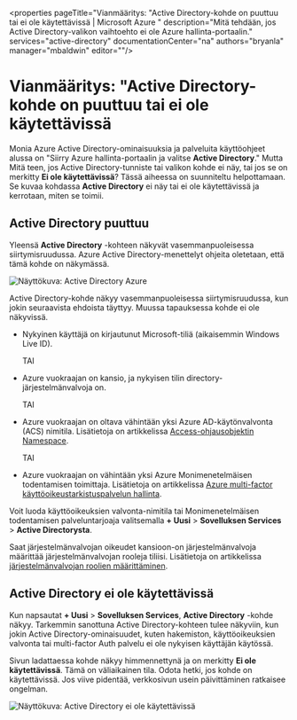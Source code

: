 <properties
   pageTitle="Vianmääritys: "Active Directory-kohde on puuttuu tai ei ole käytettävissä | Microsoft Azure "
   description="Mitä tehdään, jos Active Directory-valikon vaihtoehto ei ole Azure hallinta-portaalin."
   services="active-directory"
   documentationCenter="na"
   authors="bryanla"
   manager="mbaldwin"
   editor=""/>

<tags
   ms.service="active-directory"
   ms.devlang="na"
   ms.topic="article"
   ms.tgt_pltfrm="na"
   ms.workload="identity"
   ms.date="09/16/2016"
   ms.author="mbaldwin"/>

# <a name="troubleshooting-active-directory-item-is-missing-or-not-available"></a>Vianmääritys: "Active Directory-kohde on puuttuu tai ei ole käytettävissä

Monia Azure Active Directory-ominaisuuksia ja palveluita käyttöohjeet alussa on "Siirry Azure hallinta-portaalin ja valitse **Active Directory**." Mutta Mitä teen, jos Active Directory-tunniste tai valikon kohde ei näy, tai jos se on merkitty **Ei ole käytettävissä**? Tässä aiheessa on suunniteltu helpottamaan. Se kuvaa kohdassa **Active Directory** ei näy tai ei ole käytettävissä ja kerrotaan, miten se toimii.

## <a name="active-directory-is-missing"></a>Active Directory puuttuu

Yleensä **Active Directory** -kohteen näkyvät vasemmanpuoleisessa siirtymisruudussa. Azure Active Directory-menettelyt ohjeita oletetaan, että tämä kohde on näkymässä.

![Näyttökuva: Active Directory Azure](./media/active-directory-troubleshooting/typical-view.png)

Active Directory-kohde näkyy vasemmanpuoleisessa siirtymisruudussa, kun jokin seuraavista ehdoista täyttyy. Muussa tapauksessa kohde ei ole näkyvissä.

* Nykyinen käyttäjä on kirjautunut Microsoft-tiliä (aikaisemmin Windows Live ID).

    TAI

* Azure vuokraajan on kansio, ja nykyisen tilin directory-järjestelmänvalvoja on.

    TAI

* Azure vuokraajan on oltava vähintään yksi Azure AD-käytönvalvonta (ACS) nimitila. Lisätietoja on artikkelissa [Access-ohjausobjektin Namespace](https://msdn.microsoft.com/library/azure/gg185908.aspx).

    TAI

* Azure vuokraajan on vähintään yksi Azure Monimenetelmäisen todentamisen toimittaja. Lisätietoja on artikkelissa [Azure multi-factor käyttöoikeustarkistuspalvelun hallinta](../multi-factor-authentication/multi-factor-authentication-get-started-cloud.md).

Voit luoda käyttöoikeuksien valvonta-nimitila tai Monimenetelmäisen todentamisen palveluntarjoaja valitsemalla **+ Uusi** > **Sovelluksen Services** > **Active Directorysta**.

Saat järjestelmänvalvojan oikeudet kansioon-on järjestelmänvalvoja määrittää järjestelmänvalvojan rooleja tiliisi. Lisätietoja on artikkelissa [järjestelmänvalvojan roolien määrittäminen](active-directory-assign-admin-roles.md).

## <a name="active-directory-is-not-available"></a>Active Directory ei ole käytettävissä

Kun napsautat **+ Uusi** > **Sovelluksen Services**, **Active Directory** -kohde näkyy. Tarkemmin sanottuna Active Directory-kohteen tulee näkyviin, kun jokin Active Directory-ominaisuudet, kuten hakemiston, käyttöoikeuksien valvonta tai multi-factor Auth palvelu ei ole nykyisen käyttäjän käytössä.

Sivun ladattaessa kohde näkyy himmennettynä ja on merkitty **Ei ole käytettävissä**. Tämä on väliaikainen tila. Odota hetki, jos kohde on käytettävissä. Jos viive pidentää, verkkosivun usein päivittäminen ratkaisee ongelman.

![Näyttökuva: Active Directory ei ole käytettävissä](./media/active-directory-troubleshooting/not-available.png)
